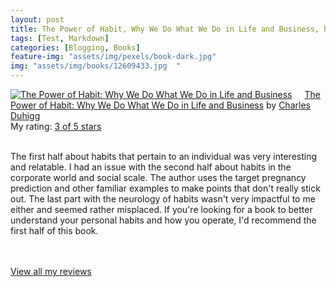 ```yaml
---
layout: post
title: The Power of Habit, Why We Do What We Do in Life and Business, by Charles Duhigg             
tags: [Test, Markdown]
categories: [Blogging, Books] 
feature-img: "assets/img/pexels/book-dark.jpg"             
img: "assets/img/books/12609433.jpg  "
---
```

             
<a href= "https://www.goodreads.com/book/show/12609433-the-power-of-habit" style= "float: left; padding-right: 20px"><img border="0" alt= "The Power of Habit: Why We Do What We Do in Life and Business" src= "https://images.gr-assets.com/books/1366758683m/12609433.jpg" /></a><a href="https://www.goodreads.com/book/show/12609433-the-power-of-habit">The Power of Habit: Why We Do What We Do in Life and Business</a> by <a href="https://www.goodreads.com/author/show/5201530.Charles_Duhigg">Charles Duhigg</a><br/> My rating: <a href="https://www.goodreads.com/review/show/1921215388"> 3 of 5 stars</a><br /><br />


The first half about habits that pertain to an individual was very interesting and relatable. I had an issue with the second half about habits in the corporate world and social scale. The author uses the target pregnancy prediction and other familiar examples to make points that don't really stick out. The last part with the neurology of habits wasn't very impactful to me either and seemed rather misplaced. If you're looking for a book to better understand your personal habits and how you operate, I'd recommend the first half of this book.

<br/><br/><a href="https://www.goodreads.com/review/list/16616412-nandita-damaraju">View all my reviews</a>